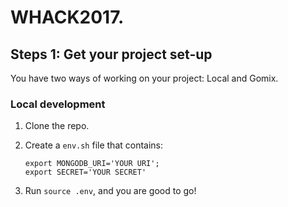 # WHACK2017.

## Steps 1: Get your project set-up
You have two ways of working on your project: Local and Gomix.

### Local development
1. Clone the repo.
1. Create a `env.sh` file that contains:

    ```
    export MONGODB_URI='YOUR URI';
    export SECRET='YOUR SECRET'
    ```

1. Run `source .env`, and you are good to go!
